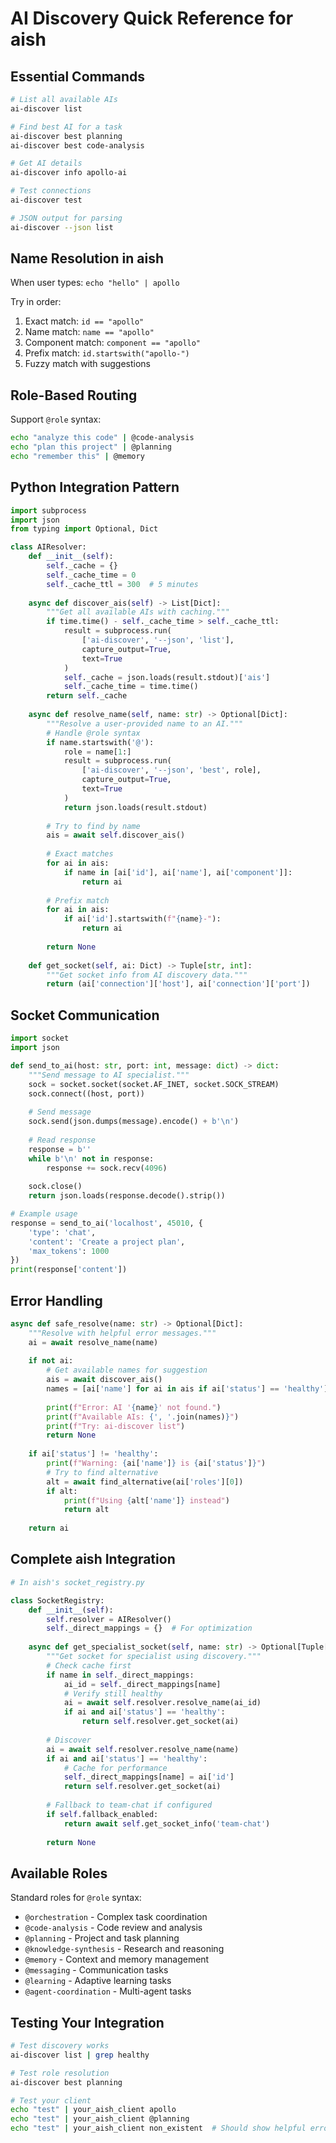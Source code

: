 # AI Discovery Quick Reference for aish

## Essential Commands

```bash
# List all available AIs
ai-discover list

# Find best AI for a task
ai-discover best planning
ai-discover best code-analysis

# Get AI details
ai-discover info apollo-ai

# Test connections
ai-discover test

# JSON output for parsing
ai-discover --json list
```

## Name Resolution in aish

When user types: `echo "hello" | apollo`

Try in order:
1. Exact match: `id == "apollo"`
2. Name match: `name == "apollo"`  
3. Component match: `component == "apollo"`
4. Prefix match: `id.startswith("apollo-")`
5. Fuzzy match with suggestions

## Role-Based Routing

Support `@role` syntax:
```bash
echo "analyze this code" | @code-analysis
echo "plan this project" | @planning
echo "remember this" | @memory
```

## Python Integration Pattern

```python
import subprocess
import json
from typing import Optional, Dict

class AIResolver:
    def __init__(self):
        self._cache = {}
        self._cache_time = 0
        self._cache_ttl = 300  # 5 minutes
    
    async def discover_ais(self) -> List[Dict]:
        """Get all available AIs with caching."""
        if time.time() - self._cache_time > self._cache_ttl:
            result = subprocess.run(
                ['ai-discover', '--json', 'list'],
                capture_output=True,
                text=True
            )
            self._cache = json.loads(result.stdout)['ais']
            self._cache_time = time.time()
        return self._cache
    
    async def resolve_name(self, name: str) -> Optional[Dict]:
        """Resolve a user-provided name to an AI."""
        # Handle @role syntax
        if name.startswith('@'):
            role = name[1:]
            result = subprocess.run(
                ['ai-discover', '--json', 'best', role],
                capture_output=True,
                text=True
            )
            return json.loads(result.stdout)
        
        # Try to find by name
        ais = await self.discover_ais()
        
        # Exact matches
        for ai in ais:
            if name in [ai['id'], ai['name'], ai['component']]:
                return ai
        
        # Prefix match
        for ai in ais:
            if ai['id'].startswith(f"{name}-"):
                return ai
        
        return None
    
    def get_socket(self, ai: Dict) -> Tuple[str, int]:
        """Get socket info from AI discovery data."""
        return (ai['connection']['host'], ai['connection']['port'])
```

## Socket Communication

```python
import socket
import json

def send_to_ai(host: str, port: int, message: dict) -> dict:
    """Send message to AI specialist."""
    sock = socket.socket(socket.AF_INET, socket.SOCK_STREAM)
    sock.connect((host, port))
    
    # Send message
    sock.send(json.dumps(message).encode() + b'\n')
    
    # Read response
    response = b''
    while b'\n' not in response:
        response += sock.recv(4096)
    
    sock.close()
    return json.loads(response.decode().strip())

# Example usage
response = send_to_ai('localhost', 45010, {
    'type': 'chat',
    'content': 'Create a project plan',
    'max_tokens': 1000
})
print(response['content'])
```

## Error Handling

```python
async def safe_resolve(name: str) -> Optional[Dict]:
    """Resolve with helpful error messages."""
    ai = await resolve_name(name)
    
    if not ai:
        # Get available names for suggestion
        ais = await discover_ais()
        names = [ai['name'] for ai in ais if ai['status'] == 'healthy']
        
        print(f"Error: AI '{name}' not found.")
        print(f"Available AIs: {', '.join(names)}")
        print(f"Try: ai-discover list")
        return None
    
    if ai['status'] != 'healthy':
        print(f"Warning: {ai['name']} is {ai['status']}")
        # Try to find alternative
        alt = await find_alternative(ai['roles'][0])
        if alt:
            print(f"Using {alt['name']} instead")
            return alt
    
    return ai
```

## Complete aish Integration

```python
# In aish's socket_registry.py

class SocketRegistry:
    def __init__(self):
        self.resolver = AIResolver()
        self._direct_mappings = {}  # For optimization
    
    async def get_specialist_socket(self, name: str) -> Optional[Tuple[str, int]]:
        """Get socket for specialist using discovery."""
        # Check cache first
        if name in self._direct_mappings:
            ai_id = self._direct_mappings[name]
            # Verify still healthy
            ai = await self.resolver.resolve_name(ai_id)
            if ai and ai['status'] == 'healthy':
                return self.resolver.get_socket(ai)
        
        # Discover
        ai = await self.resolver.resolve_name(name)
        if ai and ai['status'] == 'healthy':
            # Cache for performance
            self._direct_mappings[name] = ai['id']
            return self.resolver.get_socket(ai)
        
        # Fallback to team-chat if configured
        if self.fallback_enabled:
            return await self.get_socket_info('team-chat')
        
        return None
```

## Available Roles

Standard roles for `@role` syntax:
- `@orchestration` - Complex task coordination
- `@code-analysis` - Code review and analysis
- `@planning` - Project and task planning
- `@knowledge-synthesis` - Research and reasoning
- `@memory` - Context and memory management
- `@messaging` - Communication tasks
- `@learning` - Adaptive learning tasks
- `@agent-coordination` - Multi-agent tasks

## Testing Your Integration

```bash
# Test discovery works
ai-discover list | grep healthy

# Test role resolution  
ai-discover best planning

# Test your client
echo "test" | your_aish_client apollo
echo "test" | your_aish_client @planning
echo "test" | your_aish_client non_existent  # Should show helpful error
```